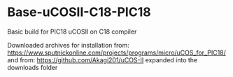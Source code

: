 # Base-uCOSII-C18-PIC18
Basic build for PIC18 uCOSII on C18 compiler

Downloaded archives for installation
from: https://www.sputnickonline.com/projects/programs/micro/uCOS_for_PIC18/
and from: https://github.com/Akagi201/uCOS-II
expanded into the downloads folder
